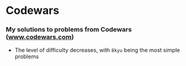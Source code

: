 # Codewars
### My solutions to problems from Codewars (www.codewars.com)

* The level of difficulty decreases, with `8kyu` being the most simple problems